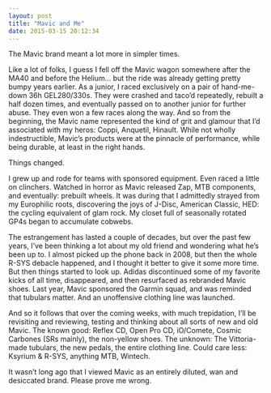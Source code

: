 ```yaml
---
layout: post
title: "Mavic and Me"
date: 2015-03-15 20:12:34
---
```


The Mavic brand meant a lot more in simpler times.

Like a lot of folks, I guess I fell off the Mavic wagon somewhere after the MA40 and before the Helium… but the ride was already getting pretty bumpy years earlier. As a junior, I raced exclusively on a pair of hand-me-down 36h GEL280/330s. They were crashed and taco’d repeatedly, rebuilt a half dozen times, and eventually passed on to another junior for further abuse. They even won a few races along the way. And so from the beginning, the Mavic name represented the kind of grit and glamour that I’d associated with my heros: Coppi, Anquetil, Hinault. While not wholly indestructible, Mavic’s products were at the pinnacle of performance, while being durable, at least in the right hands.

Things changed.

I grew up and rode for teams with sponsored equipment. Even raced a little on clinchers. Watched in horror as Mavic released Zap, MTB components, and eventually: prebuilt wheels. It was during that I admittedly strayed from my Europhilic roots, discovering the joys of J-Disc, American Classic, HED: the cycling equivalent of glam rock. My closet full of seasonally rotated GP4s began to accumulate cobwebs.

The estrangement has lasted a couple of decades, but over the past few years, I’ve been thinking a lot about my old friend and wondering what he’s been up to. I almost picked up the phone back in 2008, but then the whole R-SYS debacle happened, and I thought it better to give it some more time. But then things started to look up. Adidas discontinued some of my favorite kicks of all time, disappeared, and then resurfaced as rebranded Mavic shoes. Last year, Mavic sponsored the Garmin squad, and was reminded that tubulars matter. And an unoffensive clothing line was launched.

And so it follows that over the coming weeks, with much trepidation, I’ll be revisiting and reviewing, testing and thinking about all sorts of new and old Mavic. The known good: Reflex CD, Open Pro CD, iO/Comete, Cosmic Carbones (SRs mainly), the non-yellow shoes. The unknown: The Vittoria-made tubulars, the new pedals, the entire clothing line. Could care less: Ksyrium & R-SYS, anything MTB, Wintech.

It wasn’t long ago that I viewed Mavic as an entirely diluted, wan and desiccated brand. Please prove me wrong.

